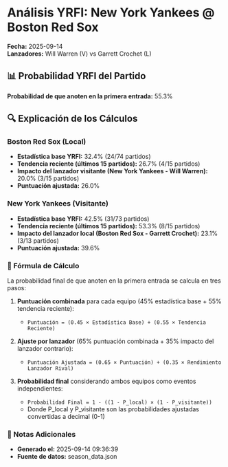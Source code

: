# Análisis YRFI: New York Yankees @ Boston Red Sox

**Fecha:** 2025-09-14  
**Lanzadores:** Will Warren (V) vs Garrett Crochet (L)

## 📊 Probabilidad YRFI del Partido

**Probabilidad de que anoten en la primera entrada:** 55.3%

## 🔍 Explicación de los Cálculos

### Boston Red Sox (Local)
- **Estadística base YRFI:** 32.4% (24/74 partidos)
- **Tendencia reciente (últimos 15 partidos):** 26.7% (4/15 partidos)
- **Impacto del lanzador visitante (New York Yankees - Will Warren):** 20.0% (3/15 partidos)
- **Puntuación ajustada:** 26.0%

### New York Yankees (Visitante)
- **Estadística base YRFI:** 42.5% (31/73 partidos)
- **Tendencia reciente (últimos 15 partidos):** 53.3% (8/15 partidos)
- **Impacto del lanzador local (Boston Red Sox - Garrett Crochet):** 23.1% (3/13 partidos)
- **Puntuación ajustada:** 39.6%

### 📝 Fórmula de Cálculo

La probabilidad final de que anoten en la primera entrada se calcula en tres pasos:

1. **Puntuación combinada** para cada equipo (45% estadística base + 55% tendencia reciente):
   - `Puntuación = (0.45 × Estadística Base) + (0.55 × Tendencia Reciente)`

2. **Ajuste por lanzador** (65% puntuación combinada + 35% impacto del lanzador contrario):
   - `Puntuación Ajustada = (0.65 × Puntuación) + (0.35 × Rendimiento Lanzador Rival)`

3. **Probabilidad final** considerando ambos equipos como eventos independientes:
   - `Probabilidad Final = 1 - ((1 - P_local) × (1 - P_visitante))`
   - Donde P_local y P_visitante son las probabilidades ajustadas convertidas a decimal (0-1)

### 📌 Notas Adicionales

- **Generado el:** 2025-09-14 09:36:39
- **Fuente de datos:** season_data.json
